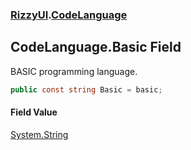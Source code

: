 ### [RizzyUI](RizzyUI 'RizzyUI').[CodeLanguage](RizzyUI.CodeLanguage 'RizzyUI.CodeLanguage')

## CodeLanguage.Basic Field

BASIC programming language.

```csharp
public const string Basic = basic;
```

#### Field Value
[System.String](https://docs.microsoft.com/en-us/dotnet/api/System.String 'System.String')